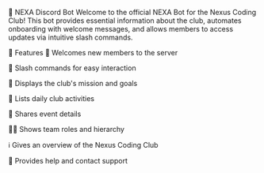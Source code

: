 🤖 NEXA Discord Bot
Welcome to the official NEXA Bot for the Nexus Coding Club!
This bot provides essential information about the club, automates onboarding with welcome messages, and allows members to access updates via intuitive slash commands.

📌 Features
👋 Welcomes new members to the server

💬 Slash commands for easy interaction

🎯 Displays the club's mission and goals

📅 Lists daily club activities

🎉 Shares event details

🧑‍💻 Shows team roles and hierarchy

ℹ️ Gives an overview of the Nexus Coding Club

📩 Provides help and contact support

